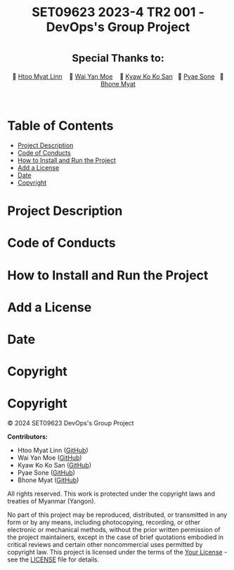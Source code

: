 <div align="center">
  <h1>SET09623 2023-4 TR2 001 - DevOps's Group Project</h1>
  <h1><sup>Special Thanks to:</sup></h1>

  🌟 [Htoo Myat Linn](https://github.com/johndoe) &nbsp;&nbsp; 🌟 [Wai Yan Moe](https://github.com/janesmith) &nbsp;&nbsp; 🌟 [Kyaw Ko Ko San](https://github.com/bobjohnson)&nbsp;&nbsp; 🌟 [Pyae Sone](https://github.com/bobjohnson)&nbsp;&nbsp; 🌟 [Bhone Myat](https://github.com/bobjohnson)
</div><br>

<h1>Table of Contents</h1>

- [Project Description](#project-description)
- [Code of Conducts](#code-of-conducts)
- [How to Install and Run the Project](#how-to-install-and-run-the-project)
- [Add a License](#add-a-license)
- [Date](#date)
- [Copyright](#copyright)

# Project Description
# Code of Conducts

# How to Install and Run the Project
# Add a License
# Date
# Copyright
# Copyright

&copy; 2024 SET09623 DevOps's Group Project

**Contributors:**
- Htoo Myat Linn ([GitHub](https://github.com/johndoe))
- Wai Yan Moe ([GitHub](https://github.com/janesmith))
- Kyaw Ko Ko San ([GitHub](https://github.com/bobjohnson))
- Pyae Sone ([GitHub](https://github.com/bobjohnson))
- Bhone Myat ([GitHub](https://github.com/bobjohnson))

All rights reserved. This work is protected under the copyright laws and treaties of Myanmar (Yangon).

No part of this project may be reproduced, distributed, or transmitted in any form or by any means, including photocopying, recording, or other electronic or mechanical methods, without the prior written permission of the project maintainers, except in the case of brief quotations embodied in critical reviews and certain other noncommercial uses permitted by copyright law.
This project is licensed under the terms of the [Your License](LICENSE) - see the [LICENSE](LICENSE) file for details.




